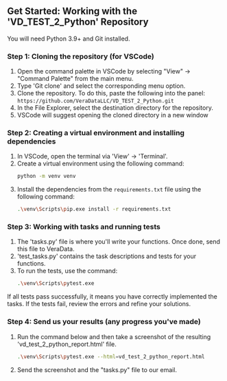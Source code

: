 ## Get Started: Working with the 'VD_TEST_2_Python' Repository
You will need Python 3.9+ and Git installed.

### Step 1: Cloning the repository (for VSCode)
1. Open the command palette in VSCode by selecting "View" → "Command Palette" from the main menu.
2. Type 'Git clone' and select the corresponding menu option.
3. Clone the repository. To do this, paste the following into the panel:
    `https://github.com/VeraDataLLC/VD_TEST_2_Python.git`
4. In the File Explorer, select the destination directory for the repository.
5. VSCode will suggest opening the cloned directory in a new window

### Step 2: Creating a virtual environment and installing dependencies
1. In VSCode, open the terminal via 'View' → 'Terminal'.
2. Create a virtual environment using the following command:
   ```bash
   python -m venv venv
   ```
3. Install the dependencies from the `requirements.txt` file using the following command:
   ```bash
   .\venv\Scripts\pip.exe install -r requirements.txt
   ```

### Step 3: Working with tasks and running tests
1. The 'tasks.py' file is where you'll write your functions. Once done, send this file to VeraData.
2. 'test_tasks.py' contains the task descriptions and tests for your functions.
3. To run the tests, use the command:
   ```bash
   .\venv\Scripts\pytest.exe
   ```
  If all tests pass successfully, it means you have correctly implemented the tasks.
  If the tests fail, review the errors and refine your solutions.

### Step 4: Send us your results (any progress you've made)
1. Run the command below and then take a screenshot of the resulting 'vd_test_2_python_report.html' file.
    ```bash
    .\venv\Scripts\pytest.exe --html=vd_test_2_python_report.html
    ```
2. Send the screenshot and the "tasks.py" file to our email.
